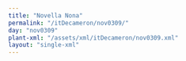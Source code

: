 ```yaml
---
title: "Novella Nona"
permalink: "/itDecameron/nov0309/"
day: "nov0309"
plant-xml: "/assets/xml/itDecameron/nov0309.xml"
layout: "single-xml"
---
```

